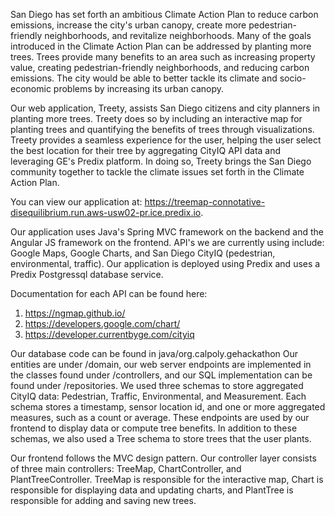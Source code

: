 San Diego has set forth an ambitious Climate Action Plan to reduce carbon emissions, increase the city's urban canopy, create more pedestrian-friendly neighborhoods, and revitalize neighborhoods. Many of the goals introduced in the Climate Action Plan can be addressed by planting more trees. Trees provide many benefits to an area such as increasing property value, creating pedestrian-friendly neighborhoods, and reducing carbon emissions. The city would be able to better tackle its climate and socio-economic problems by increasing its urban canopy. 

Our web application, Treety, assists San Diego citizens and city planners in planting more trees. Treety does so by including an interactive map for planting trees and quantifying the benefits of trees through visualizations. Treety provides a seamless experience for the user, helping the user select the best location for their tree by aggregating CityIQ API data and leveraging GE's Predix platform. In doing so, Treety brings the San Diego community together to tackle the climate issues set forth in the Climate Action Plan. 

You can view our application at: https://treemap-connotative-disequilibrium.run.aws-usw02-pr.ice.predix.io.

Our application uses Java's Spring MVC framework on the backend and the Angular JS framework on the frontend. API's we are currently using include: Google Maps, Google Charts, and San Diego CityIQ (pedestrian, environmental, traffic). Our application is deployed using Predix and uses a Predix Postgressql database service. 

Documentation for each API can be found here:
1. https://ngmap.github.io/
2. https://developers.google.com/chart/
3. https://developer.currentbyge.com/cityiq

Our database code can be found in java/org.calpoly.gehackathon
Our entities are under /domain, our web server endpoints are implemented in the classes found under /controllers, and our SQL implementation can be found under /repositories. We used three schemas to store aggregated CityIQ data: Pedestrian, Traffic, Environmental, and Measurement. Each schema stores a timestamp, sensor location id, and one or more aggregated measures, such as a count or average. These endpoints are used by our frontend to display data or compute tree benefits. In addition to these schemas, we also used a Tree schema to store trees that the user plants.  

Our frontend follows the MVC design pattern. Our controller layer consists of three main controllers: TreeMap, ChartController, and PlantTreeController. TreeMap is responsible for the interactive map, Chart is responsible for displaying data and updating charts, and PlantTree is responsible for adding and saving new trees. 

